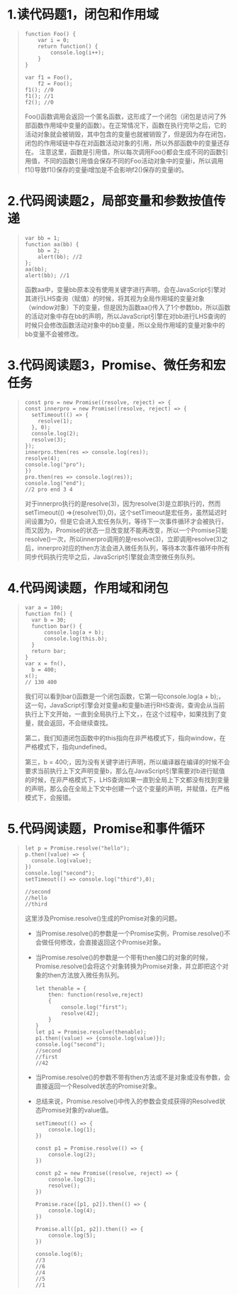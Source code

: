 # 1.读代码题1，闭包和作用域

> ```{javascript}
> function Foo() {
>     var i = 0;
>     return function() {
>         console.log(i++);
>     }
> }
>  
> var f1 = Foo(),
>     f2 = Foo();
> f1(); //0
> f1(); //1
> f2(); //0
> ```
> Foo()函数调用会返回一个匿名函数，这形成了一个闭包（闭包是访问了外部函数作用域中变量的函数）。在正常情况下，函数在执行完毕之后，它的活动对象就会被销毁，其中包含的变量也就被销毁了，但是因为存在闭包，闭包的作用域链中存在对函数活动对象的引用，所以外部函数中的变量还存在。
> 注意这里，函数是引用值，所以每次调用Foo()都会生成不同的函数引用值，不同的函数引用值会保存不同的Foo活动对象中的变量i，所以调用f1()导致f1()保存的变量i增加是不会影响f2()保存的变量i的。

# 2.代码阅读题2，局部变量和参数按值传递

> ```{javascript}
> var bb = 1;
> function aa(bb) {
>     bb = 2;
>     alert(bb); //2
> };
> aa(bb);
> alert(bb); //1
> ```
>
> 函数aa中，变量bb原本没有使用关键字进行声明，会在JavaScript引擎对其进行LHS查询（赋值）的时候，将其视为全局作用域的变量对象（window对象）下的变量，但是因为函数aa()传入了1个参数bb，所以函数的活动对象中存在bb的声明，所以JavaScript引擎在对bb进行LHS查询的时候只会修改函数活动对象中的bb变量，所以全局作用域的变量对象中的bb变量不会被修改。

# 3.代码阅读题3，Promise、微任务和宏任务

> ```{javascript}
> const pro = new Promise((resolve, reject) => {
> const innerpro = new Promise((resolve, reject) => {
>   setTimeout(() => {
>     resolve(1);
>   }, 0);
>   console.log(2);
>   resolve(3);
> });
> innerpro.then(res => console.log(res));
> resolve(4);
> console.log("pro");
> })
> pro.then(res => console.log(res));
> console.log("end");
> //2 pro end 3 4
> ```
>
> 对于innerpro执行的是resolve(3)，因为resolve(3)是立即执行的，然而setTimeout(() =>{resolve(1)},0)，这个setTimeout是宏任务，虽然延迟时间设置为0，但是它会进入宏任务队列，等待下一次事件循环才会被执行，而又因为，Promise的状态一旦改变就不能再改变，所以一个Promise只能resolve()一次，所以innerpro调用的是resolve(3)，立即调用resolve(3)之后，innerpro对应的then方法会进入微任务队列，等待本次事件循环中所有同步代码执行完毕之后，JavaScript引擎就会清空微任务队列。

# 4.代码阅读题，作用域和闭包

> ```{javascript}
> var a = 100;
> function fn() {
>   var b = 30;
>   function bar() {
>       console.log(a + b);
>       console.log(this.b);
>   }
>   return bar;
> }
> var x = fn(),
>   b = 400;
> x();
> // 130 400
> ```
>
> 我们可以看到bar()函数是一个闭包函数，它第一句console.log(a + b);，这一句，JavaScript引擎会对变量a和变量b进行RHS查询，查询会从当前执行上下文开始，一直到全局执行上下文，，在这个过程中，如果找到了变量，就会返回，不会继续查找。
>
> 第二，我们知道闭包函数中的this指向在非严格模式下，指向window，在严格模式下，指向undefined。
>
> 第三，b = 400;，因为没有关键字进行声明，所以编译器在编译的时候不会要求当前执行上下文声明变量b，那么在JavaScript引擎需要对b进行赋值的时候，在非严格模式下，LHS查询如果一直到全局上下文都没有找到变量的声明，那么会在全局上下文中创建一个这个变量的声明，并赋值，在严格模式下，会报错。

# 5.代码阅读题，Promise和事件循环

> ```{javascript}
> let p = Promise.resolve("hello");
> p.then((value) => {
>   console.log(value);
> })
> console.log("second");
> setTimeout(() => console.log("third"),0);
> 
> //second
> //hello
> //third
> ```
>
> 这里涉及Promise.resolve()生成的Promise对象的问题。
>
> - 当Promise.resolve()的参数是一个Promise实例，Promise.resolve()不会做任何修改，会直接返回这个Promise对象。
>
> - 当Promise.resolve()的参数是一个带有then接口的对象的时候，Promise.resolve()会将这个对象转换为Promise对象，并立即把这个对象的then方法放入微任务队列。
>
>   ```{javascript}
>   let thenable = {
>       then: function(resolve,reject)
>       {
>         	console.log("first");
>           resolve(42);
>       }
>   }
>   let p1 = Promise.resolve(thenable);
>   p1.then((value) => {console.log(value)});
>   console.log("second");
>   //second
>   //first
>   //42
>   ```
>
> - 当Promise.resolve()的参数不带有then方法或不是对象或没有参数，会直接返回一个Resolved状态的Promise对象。
>
> - 总结来说，Promise.resolve()中传入的参数会变成获得的Resolved状态Promise对象的value值。
>
>   ```{javascript}
>   setTimeout(() => {
>       console.log(1);
>   })
>    
>   const p1 = Promise.resolve(() => {
>       console.log(2);
>   })
>    
>   const p2 = new Promise((resolve, reject) => {
>       console.log(3);
>       resolve();
>   })
>    
>   Promise.race([p1, p2]).then(() => {
>       console.log(4);
>   })
>    
>   Promise.all([p1, p2]).then(() => {
>       console.log(5);
>   })
>    
>   console.log(6);
>   //3
>   //6
>   //4
>   //5
>   //1
>   ```
>
>   

